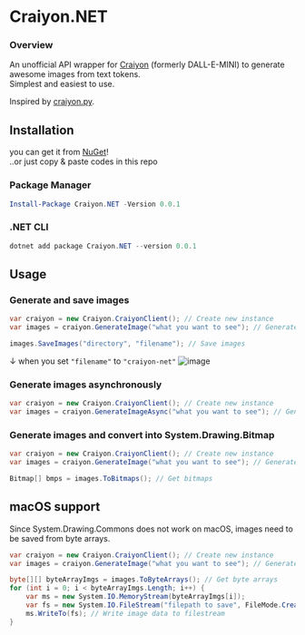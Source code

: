 # Craiyon.NET
### Overview
An unofficial API wrapper for [Craiyon](https://craiyon.com) (formerly DALL-E-MINI) to generate awesome images from text tokens.\
Simplest and easiest to use.

Inspired by [craiyon.py](https://github.com/FireHead90544/craiyon.py).

## Installation
you can get it from [NuGet](https://www.nuget.org/packages/Craiyon.NET)!\
..or just copy & paste codes in this repo
### Package Manager
```powershell
Install-Package Craiyon.NET -Version 0.0.1
```
### .NET CLI
```powershell
dotnet add package Craiyon.NET --version 0.0.1
```
## Usage
### Generate and save images
```csharp
var craiyon = new Craiyon.CraiyonClient(); // Create new instance
var images = craiyon.GenerateImage("what you want to see"); // Generate images

images.SaveImages("directory", "filename"); // Save images
```
↓ when you set `"filename"` to `"craiyon-net"`
![image](https://user-images.githubusercontent.com/78198198/185727898-ff38e600-5f80-47a3-9da3-21f9db7c8289.png)

### Generate images asynchronously
```csharp
var craiyon = new Craiyon.CraiyonClient(); // Create new instance
var images = craiyon.GenerateImageAsync("what you want to see"); // Generate images
```

### Generate images and convert into System.Drawing.Bitmap
```csharp
var craiyon = new Craiyon.CraiyonClient(); // Create new instance
var images = craiyon.GenerateImage("what you want to see"); // Generate images

Bitmap[] bmps = images.ToBitmaps(); // Get bitmaps
```
## macOS support
Since System.Drawing.Commons does not work on macOS, images need to be saved from byte arrays.
```csharp
var craiyon = new Craiyon.CraiyonClient(); // Create new instance
var images = craiyon.GenerateImage("what you want to see"); // Generate images

byte[][] byteArrayImgs = images.ToByteArrays(); // Get byte arrays
for (int i = 0; i < byteArrayImgs.Length; i++) {
    var ms = new System.IO.MemoryStream(byteArrayImgs[i]);
    var fs = new System.IO.FileStream("filepath to save", FileMode.Create)
    ms.WriteTo(fs); // Write image data to filestream
}
```
